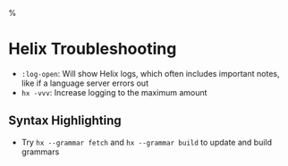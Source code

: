 %

# Helix Troubleshooting

- `:log-open`: Will show Helix logs, which often includes important notes, like if a language server errors out
- `hx -vvv`: Increase logging to the maximum amount

## Syntax Highlighting

- Try `hx --grammar fetch` and `hx --grammar build` to update and build grammars
